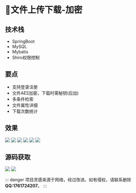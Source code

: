 # 📁文件上传下载-加密

<MyGlobalComponent />

## 技术栈
- SpringBoot
- MySQL
- Mybatis
- Shiro权限控制

## 要点
- 支持登录注册
- 文件AES加密，下载时需秘钥(后加)
- 多条件检索
- 文件属性详细
- 下载次数统计

## 效果
![](http://cdn.qiniu.liyansheng.top/img/20240609161715.png)
![](http://cdn.qiniu.liyansheng.top/img/20240609161735.png)
![](http://cdn.qiniu.liyansheng.top/img/20240609161752.png)
![](http://cdn.qiniu.liyansheng.top/img/20240609161830.png)
![](http://cdn.qiniu.liyansheng.top/img/20240609161853.png)
![](http://cdn.qiniu.liyansheng.top/img/20240609161940.png)




## 源码获取
![](http://cdn.qiniu.liyansheng.top/img/2993badf87150e4734bcdff74fe29588.png)
![](http://cdn.qiniu.liyansheng.top/img/20240609164727.png)

::: danger
项目灵感来源于网络，经过改进。如有侵权，请联系删除 **QQ:1761724207**。
:::